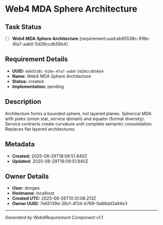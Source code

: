 # Web4 MDA Sphere Architecture

## Task Status
- [ ] **Web4 MDA Sphere Architecture** [requirement:uuid:eb65538c-918e-4fa7-aab0-5d28ccdb56b4]

## Requirement Details

- **UUID:** `eb65538c-918e-4fa7-aab0-5d28ccdb56b4`
- **Name:** Web4 MDA Sphere Architecture
- **Status:** created
- **Implementation:** pending

## Description

Architecture forms a bounded sphere, not layered planes. Spherical MDA with poles (onion star, service domain) and equator (format diversity). Service contracts create curvature until complete semantic consolidation. Replaces flat layered architectures.

## Metadata

- **Created:** 2025-08-29T18:09:51.840Z
- **Updated:** 2025-08-29T18:09:51.840Z

## Owner Details

- **User:** donges
- **Hostname:** localhost
- **Created UTC:** 2025-08-26T10:31:08.213Z
- **Owner UUID:** 7e65139d-38cf-4f34-b769-0a86dd3a94e3

---

*Generated by Web4Requirement Component v1.1*